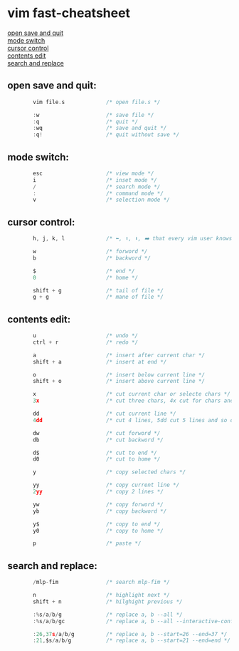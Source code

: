 # vim fast-cheatsheet
[open save and quit](#open-save-and-quit "goto open-save-and-quit")\
[mode switch](#mode-switch "goto mode-switch")\
[cursor control](#cursor-control "goto cursor-control")\
[contents edit](#contents-edit "goto contents-edit")\
[search and replace](#search-and-replace "goto search-and-replace")

## open save and quit:
```c
        vim file.s             /* open file.s */
```
```c
        :w                     /* save file */
        :q                     /* quit */
        :wq                    /* save and quit */
        :q!                    /* quit without save */
```
## mode switch:
```c
        esc                    /* view mode */
        i                      /* inset mode */
        /                      /* search mode */
        :                      /* command mode */
        v                      /* selection mode */
```
## cursor control:
```c
        h, j, k, l             /* ⬅️, ⬆️, ⬇️, ➡️ that every vim user knows */
```
```c
        w                      /* forword */
        b                      /* backword */
```
```c
        $                      /* end */
        0                      /* home */
```
```c
        shift + g              /* tail of file */
        g + g                  /* mane of file */
```
## contents edit:
```c
        u                      /* undo */
        ctrl + r               /* redo */
```
```c
        a                      /* insert after current char */
        shift + a              /* insert at end */

        o                      /* insert below current line */
        shift + o              /* insert above current line */
```
```c
        x                      /* cut current char or selecte chars */
        3x                     /* cut three chars, 4x cut for chars and so on */

        dd                     /* cut current line */
        4dd                    /* cut 4 lines, 5dd cut 5 lines and so on */

        dw                     /* cut forword */
        db                     /* cut backword */

        d$                     /* cut to end */
        d0                     /* cut to home */
```
```c
        y                      /* copy selected chars */

        yy                     /* copy current line */
        2yy                    /* copy 2 lines */

        yw                     /* copy forword */
        yb                     /* copy backword */

        y$                     /* copy to end */
        y0                     /* copy to home */

        p                      /* paste */
```
## search and replace:
```c
        /mlp-fim               /* search mlp-fim */

        n                      /* highlight next */
        shift + n              /* hilghight previous */
```
```c
        :%s/a/b/g              /* replace a, b --all */
        :%s/a/b/gc             /* replace a, b --all --interactive-confirm */

        :26,37s/a/b/g          /* replace a, b --start=26 --end=37 */
        :21,$s/a/b/g           /* replace a, b --start=21 --end=end */
```
